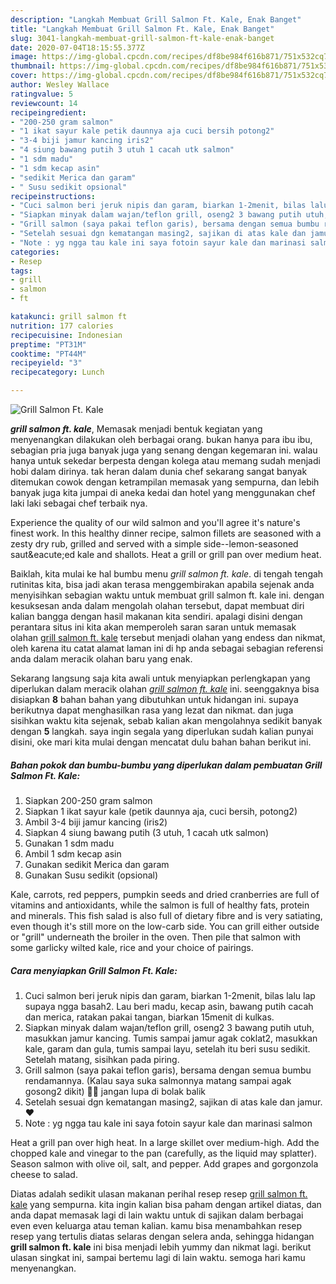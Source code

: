 ```yaml
---
description: "Langkah Membuat Grill Salmon Ft. Kale, Enak Banget"
title: "Langkah Membuat Grill Salmon Ft. Kale, Enak Banget"
slug: 3041-langkah-membuat-grill-salmon-ft-kale-enak-banget
date: 2020-07-04T18:15:55.377Z
image: https://img-global.cpcdn.com/recipes/df8be984f616b871/751x532cq70/grill-salmon-ft-kale-foto-resep-utama.jpg
thumbnail: https://img-global.cpcdn.com/recipes/df8be984f616b871/751x532cq70/grill-salmon-ft-kale-foto-resep-utama.jpg
cover: https://img-global.cpcdn.com/recipes/df8be984f616b871/751x532cq70/grill-salmon-ft-kale-foto-resep-utama.jpg
author: Wesley Wallace
ratingvalue: 5
reviewcount: 14
recipeingredient:
- "200-250 gram salmon"
- "1 ikat sayur kale petik daunnya aja cuci bersih potong2"
- "3-4 biji jamur kancing iris2"
- "4 siung bawang putih 3 utuh 1 cacah utk salmon"
- "1 sdm madu"
- "1 sdm kecap asin"
- "sedikit Merica dan garam"
- " Susu sedikit opsional"
recipeinstructions:
- "Cuci salmon beri jeruk nipis dan garam, biarkan 1-2menit, bilas lalu lap supaya ngga basah2. Lau beri madu, kecap asin, bawang putih cacah dan merica, ratakan pakai tangan, biarkan 15menit di kulkas."
- "Siapkan minyak dalam wajan/teflon grill, oseng2 3 bawang putih utuh, masukkan jamur kancing. Tumis sampai jamur agak coklat2, masukkan kale, garam dan gula, tumis sampai layu, setelah itu beri susu sedikit. Setelah matang, sisihkan pada piring."
- "Grill salmon (saya pakai teflon garis), bersama dengan semua bumbu rendamannya. (Kalau saya suka salmonnya matang sampai agak gosong2 dikit) 😬😬 jangan lupa di bolak balik"
- "Setelah sesuai dgn kematangan masing2, sajikan di atas kale dan jamur. ❤️"
- "Note : yg ngga tau kale ini saya fotoin sayur kale dan marinasi salmon"
categories:
- Resep
tags:
- grill
- salmon
- ft

katakunci: grill salmon ft 
nutrition: 177 calories
recipecuisine: Indonesian
preptime: "PT31M"
cooktime: "PT44M"
recipeyield: "3"
recipecategory: Lunch

---
```



![Grill Salmon Ft. Kale](https://img-global.cpcdn.com/recipes/df8be984f616b871/751x532cq70/grill-salmon-ft-kale-foto-resep-utama.jpg)

<b><i>grill salmon ft. kale</i></b>, Memasak menjadi bentuk kegiatan yang menyenangkan dilakukan oleh berbagai orang. bukan hanya para ibu ibu, sebagian pria juga banyak juga yang senang dengan kegemaran ini. walau hanya untuk sekedar berpesta dengan kolega atau memang sudah menjadi hobi dalam dirinya. tak heran dalam dunia chef sekarang sangat banyak ditemukan cowok dengan ketrampilan memasak yang sempurna, dan lebih banyak juga kita jumpai di aneka kedai dan hotel yang menggunakan chef laki laki sebagai chef terbaik nya.

Experience the quality of our wild salmon and you&#39;ll agree it&#39;s nature&#39;s finest work. In this healthy dinner recipe, salmon fillets are seasoned with a zesty dry rub, grilled and served with a simple side--lemon-seasoned saut&amp;eacute;ed kale and shallots. Heat a grill or grill pan over medium heat.

Baiklah, kita mulai ke hal bumbu menu <i>grill salmon ft. kale</i>. di tengah tengah rutinitas kita, bisa jadi akan terasa menggembirakan apabila sejenak anda menyisihkan sebagian waktu untuk membuat grill salmon ft. kale ini. dengan kesuksesan anda dalam mengolah olahan tersebut, dapat membuat diri kalian bangga dengan hasil makanan kita sendiri. apalagi disini dengan perantara situs ini kita akan memperoleh saran saran untuk memasak olahan <u>grill salmon ft. kale</u> tersebut menjadi olahan yang endess dan nikmat, oleh karena itu catat alamat laman ini di hp anda sebagai sebagian referensi anda dalam meracik olahan baru yang enak.


Sekarang langsung saja kita awali untuk menyiapkan perlengkapan yang diperlukan dalam meracik olahan <u><i>grill salmon ft. kale</i></u> ini. seenggaknya bisa disiapkan <b>8</b> bahan bahan yang dibutuhkan untuk hidangan ini. supaya berikutnya dapat menghasilkan rasa yang lezat dan nikmat. dan juga sisihkan waktu kita sejenak, sebab kalian akan mengolahnya sedikit banyak dengan <b>5</b> langkah. saya ingin segala yang diperlukan sudah kalian punyai disini, oke mari kita mulai dengan mencatat dulu bahan bahan berikut ini.

<!--inarticleads1-->

##### Bahan pokok dan bumbu-bumbu yang diperlukan dalam pembuatan Grill Salmon Ft. Kale:

1. Siapkan 200-250 gram salmon
1. Siapkan 1 ikat sayur kale (petik daunnya aja, cuci bersih, potong2)
1. Ambil 3-4 biji jamur kancing (iris2)
1. Siapkan 4 siung bawang putih (3 utuh, 1 cacah utk salmon)
1. Gunakan 1 sdm madu
1. Ambil 1 sdm kecap asin
1. Gunakan sedikit Merica dan garam
1. Gunakan  Susu sedikit (opsional)


Kale, carrots, red peppers, pumpkin seeds and dried cranberries are full of vitamins and antioxidants, while the salmon is full of healthy fats, protein and minerals. This fish salad is also full of dietary fibre and is very satiating, even though it&#39;s still more on the low-carb side. You can grill either outside or &#34;grill&#34; underneath the broiler in the oven. Then pile that salmon with some garlicky wilted kale, rice and your choice of pairings. 

<!--inarticleads2-->

##### Cara menyiapkan Grill Salmon Ft. Kale:

1. Cuci salmon beri jeruk nipis dan garam, biarkan 1-2menit, bilas lalu lap supaya ngga basah2. Lau beri madu, kecap asin, bawang putih cacah dan merica, ratakan pakai tangan, biarkan 15menit di kulkas.
1. Siapkan minyak dalam wajan/teflon grill, oseng2 3 bawang putih utuh, masukkan jamur kancing. Tumis sampai jamur agak coklat2, masukkan kale, garam dan gula, tumis sampai layu, setelah itu beri susu sedikit. Setelah matang, sisihkan pada piring.
1. Grill salmon (saya pakai teflon garis), bersama dengan semua bumbu rendamannya. (Kalau saya suka salmonnya matang sampai agak gosong2 dikit) 😬😬 jangan lupa di bolak balik
1. Setelah sesuai dgn kematangan masing2, sajikan di atas kale dan jamur. ❤️
1. Note : yg ngga tau kale ini saya fotoin sayur kale dan marinasi salmon


Heat a grill pan over high heat. In a large skillet over medium-high. Add the chopped kale and vinegar to the pan (carefully, as the liquid may splatter). Season salmon with olive oil, salt, and pepper. Add grapes and gorgonzola cheese to salad. 

Diatas adalah sedikit ulasan makanan perihal resep resep <u>grill salmon ft. kale</u> yang sempurna. kita ingin kalian bisa paham dengan artikel diatas, dan anda dapat memasak lagi di lain waktu untuk di sajikan dalam berbagai even even keluarga atau teman kalian. kamu bisa menambahkan resep resep yang tertulis diatas selaras dengan selera anda, sehingga hidangan <b>grill salmon ft. kale</b> ini bisa menjadi lebih yummy dan nikmat lagi. berikut ulasan singkat ini, sampai bertemu lagi di lain waktu. semoga hari kamu menyenangkan.
